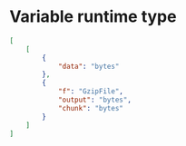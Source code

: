 # Variable runtime type

```json
[
    [
        {
            "data": "bytes"
        },
        {
            "f": "GzipFile",
            "output": "bytes",
            "chunk": "bytes"
        }
    ]
]
```
